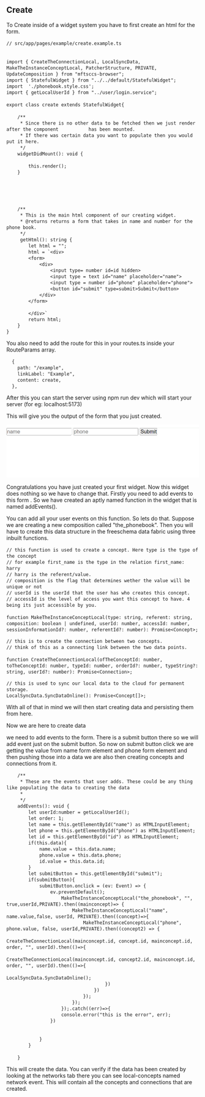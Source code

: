## Create



To Create inside of a widget system you have to first create an html for the form.

```
// src/app/pages/example/create.example.ts


import { CreateTheConnectionLocal, LocalSyncData, MakeTheInstanceConceptLocal, PatcherStructure, PRIVATE, UpdateComposition } from "mftsccs-browser";
import { StatefulWidget } from "../../default/StatefulWidget";
import  './phonebook.style.css';
import { getLocalUserId } from "../user/login.service";

export class create extends StatefulWidget{

    /**
     * Since there is no other data to be fetched then we just render after the component 			has been mounted.
     * If there was certain data you want to populate then you would put it here.
     */
    widgetDidMount(): void {

        this.render();
    }





    /**
     * This is the main html component of our creating widget.
     * @returns returns a form that takes in name and number for the phone book.
     */
     getHtml(): string {
        let html = "";
        html = `<div>
        <form>
            <div>
                <input type= number id=id hidden>
                <input type = text id="name" placeholder="name">
                <input type = number id="phone" placeholder="phone">
                <button id="submit" type=submit>Submit</button>
            </div>
        </form>

        </div>`
        return html;
    }
}
```



You also need to add the route for this in your routes.ts inside your RouteParams array.



```
  {
    path: "/example",
    linkLabel: "Example",
    content: create,
  },
```





After this you can start the server using npm run dev which will start your server  (for eg: localhost:5173)





This will give you the output of the form that you just created.

![local_to_real_nodes](images/create.png)



Congratulations you have just created your first widget. Now this widget does nothing so we have to change that. Firstly you need to add events to this form . So we have created an aptly named function in the widget that is named addEvents().

 You can add all your user events on this function. So lets do that. Suppose we are creating a new composition called "the_phonebook". Then you will have to create this data structure in the freeschema data fabric using three inbuilt functions. 

```
// this function is used to create a concept. Here type is the type of the concept
// for example first_name is the type in the relation first_name: harry
// harry is the referent/value.
// composition is the flag that determines wether the value will be unique or not 
// userId is the userId that the user has who creates this concept.
// accessId is the level of access you want this concept to have. 4 being its just accessible by you.

function MakeTheInstanceConceptLocal(type: string, referent: string, composition: boolean | undefined, userId: number, accessId: number, sessionInformationId?: number, referentId?: number): Promise<Concept>;
```

```
// this is to create the connection between two concepts.
// think of this as a connecting link between the two data points.

function CreateTheConnectionLocal(ofTheConceptId: number, toTheConceptId: number, typeId: number, orderId?: number, typeString?: string, userId?: number): Promise<Connection>;
```

```
// this is used to sync our local data to the cloud for permanent storage.
LocalSyncData.SyncDataOnline(): Promise<Concept[]>;
```





With all of that in mind we will then start creating data and persisting them from here.

Now we are here to create data

we need to add events to the form. There is a submit button there so we will add event just on the submit button. So now on submit button click we are getting the value from name form element and phone form element and then pushing those into a data we are also then creating concepts and connections from it.

```
    /**
     * These are the events that user adds. These could be any thing like populating the data to creating the data
     * 
     */
    addEvents(): void {
        let userId:number = getLocalUserId();
        let order: 1;
        let name = this.getElementById("name") as HTMLInputElement;
        let phone = this.getElementById("phone") as HTMLInputElement;
        let id = this.getElementById("id") as HTMLInputElement;
        if(this.data){
            name.value = this.data.name;
            phone.value = this.data.phone;
            id.value = this.data.id;
        }
        let submitButton = this.getElementById("submit");
        if(submitButton){
            submitButton.onclick = (ev: Event) => {
                ev.preventDefault();
                    MakeTheInstanceConceptLocal("the_phonebook", "", true,userId,PRIVATE).then((mainconcept)=> {
                        MakeTheInstanceConceptLocal("name", name.value,false, userId, PRIVATE).then((concept)=>{
                            MakeTheInstanceConceptLocal("phone", phone.value, false, userId,PRIVATE).then((concept2) => {
                                CreateTheConnectionLocal(mainconcept.id, concept.id, mainconcept.id, order, "", userId).then(()=>{
                                    CreateTheConnectionLocal(mainconcept.id, concept2.id, mainconcept.id, order, "", userId).then(()=>{
                                        LocalSyncData.SyncDataOnline();
                                    })
                                })
                            });
                        });
                    });.catch((err)=>{
                    console.error("this is the error", err);
                })
    
                
            }
        }

    }
```



This will create the data. You can verify if the data has been created by looking at the networks tab there you can see local-concepts named network event. This will contain all the concepts and connections that are created.

